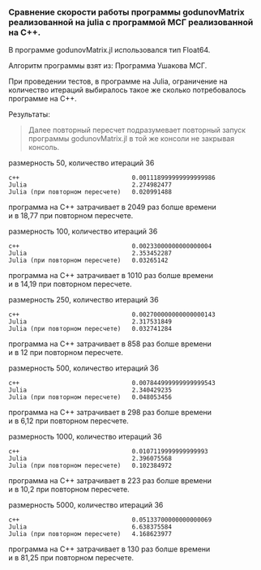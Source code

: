 ### Сравнение скорости работы программы godunovMatrix реализованной на julia с программой МСГ реализованной на C++. 

В программе godunovMatrix.jl использовался тип Float64.

Алгоритм программы взят из: Программа Ушакова МСГ.

При проведении тестов, в программе на Julia, ограничение на количество итераций выбиралось такое же сколько потребовалось программе на C++.

Результаты:

> Далее повторный пересчет подразумевает повторный запуск программы godunovMatrix.jl в той же консоли не закрывая консоль.  

размерность 50, количество итераций 36  
```
c++                               0.001118999999999999986  
Julia                             2.274982477
Julia (при повторном пересчете)   0.020991488
```
программа на C++ затрачивает в 2049 раз болше времени  
и в 18,77 при повторном пересчете.

размерность 100, количество итераций 36
```
c++                               0.00233000000000000004
Julia                             2.353452287
Julia (при повторном пересчете)   0.03265142
```
программа на C++ затрачивает в 1010 раз болше времени  
и в 14,19 при повторном пересчете.

размерность 250, количество итераций 36
```
c++                               0.002700000000000000143
Julia                             2.317531849
Julia (при повторном пересчете)   0.032741284
```
программа на C++ затрачивает в 858 раз болше времени  
и в 12 при повторном пересчете.

размерность 500, количество итераций 36
```
c++                               0.007844999999999999543
Julia                             2.340429235
Julia (при повторном пересчете)   0.048053456
```
программа на C++ затрачивает в 298 раз болше времени  
и в 6,12 при повторном пересчете.

размерность 1000, количество итераций 36
```
c++                               0.0107119999999999993
Julia                             2.396075568
Julia (при повторном пересчете)   0.102384972
```
программа на C++ затрачивает в 223 раз болше времени  
и в 10,2 при повторном пересчете.

размерность 5000, количество итераций 36
```
c++                               0.05133700000000000069
Julia                             6.638375584
Julia (при повторном пересчете)   4.168623977
```
программа на C++ затрачивает в 130 раз болше времени  
и в 81,25 при повторном пересчете.
